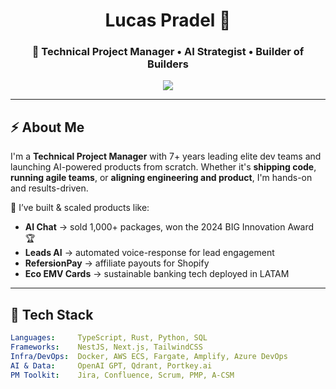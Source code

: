 <h1 align="center">Lucas Pradel 👋</h1>
<h3 align="center">🚀 Technical Project Manager • AI Strategist • Builder of Builders</h3>

<p align="center">
  <a href="https://www.linkedin.com/in/lucaspradel/" target="_blank">
    <img src="https://img.shields.io/badge/LinkedIn-Lucas%20Pradel-blue?logo=linkedin&style=flat-square" />
  </a>
</p>

---

## ⚡ About Me

I'm a **Technical Project Manager** with 7+ years leading elite dev teams and launching AI-powered products from scratch. Whether it's **shipping code**, **running agile teams**, or **aligning engineering and product**, I'm hands-on and results-driven.

💬 I’ve built & scaled products like:
- **AI Chat** → sold 1,000+ packages, won the 2024 BIG Innovation Award 🏆
- **Leads AI** → automated voice-response for lead engagement
- **RefersionPay** → affiliate payouts for Shopify
- **Eco EMV Cards** → sustainable banking tech deployed in LATAM

---

## 🔧 Tech Stack

```yaml
Languages:     TypeScript, Rust, Python, SQL
Frameworks:    NestJS, Next.js, TailwindCSS
Infra/DevOps:  Docker, AWS ECS, Fargate, Amplify, Azure DevOps
AI & Data:     OpenAI GPT, Qdrant, Portkey.ai
PM Toolkit:    Jira, Confluence, Scrum, PMP, A-CSM
